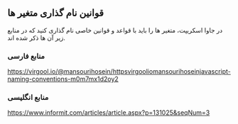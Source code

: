 ## قوانین نام گذاری متغیر ها

در جاوا اسکریپت، متغیر ها را باید با قواعد و قوانین خاصی نام گذاری کنید که در منابع زیر آن ها ذکر شده اند.

### منابع فارسی

https://virgool.io/@mansourihosein/httpsvirgooliomansourihoseinjavascript-naming-conventions-m0m7mx1d2oy2

### منابع انگلیسی

https://www.informit.com/articles/article.aspx?p=131025&seqNum=3
